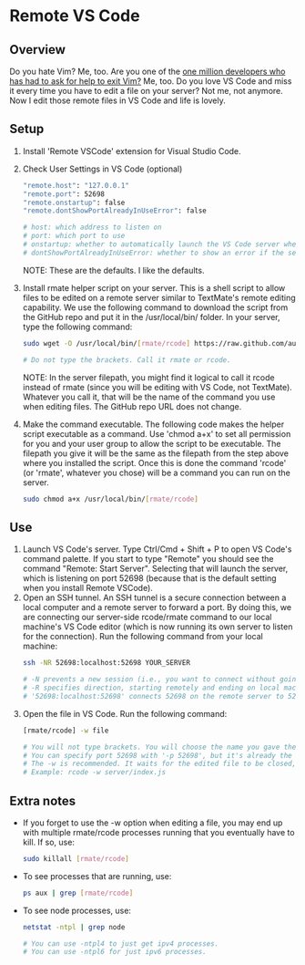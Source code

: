 # Remote VS Code

## Overview
Do you hate Vim? Me, too. Are you one of the [one million developers who has had to ask for help to exit Vim?](https://stackoverflow.blog/2017/05/23/stack-overflow-helping-one-million-developers-exit-vim/) Me, too. Do you love VS Code and miss it every time you have to edit a file on your server? Not me, not anymore. Now I edit those remote files in VS Code and life is lovely.

## Setup
1. Install 'Remote VSCode' extension for Visual Studio Code.
1. Check User Settings in VS Code (optional)
    ```sh
    "remote.host": "127.0.0.1"
    "remote.port": 52698
    "remote.onstartup": false
    "remote.dontShowPortAlreadyInUseError": false

    # host: which address to listen on
    # port: which port to use
    # onstartup: whether to automatically launch the VS Code server when VS Code is started
    # dontShowPortAlreadyInUseError: whether to show an error if the server is already running
    ```
    NOTE: These are the defaults. I like the defaults.
1. Install rmate helper script on your server. This is a shell script to allow files to be edited on a remote server similar to TextMate's remote editing capability. We use the following command to download the script from the GitHub repo and put it in the /usr/local/bin/ folder. In your server, type the following command:
    ```sh
    sudo wget -O /usr/local/bin/[rmate/rcode] https://raw.github.com/aurora/rmate/master/rmate

    # Do not type the brackets. Call it rmate or rcode.
    ```
    NOTE: In the server filepath, you might find it logical to call it rcode instead of rmate (since you will be editing with VS Code, not TextMate). Whatever you call it, that will be the name of the command you use when editing files. The GitHub repo URL does not change.

1. Make the command executable. The following code makes the helper script executable as a command. Use 'chmod a+x' to set all permission for you and your user group to allow the script to be executable. The filepath you give it will be the same as the filepath from the step above where you installed the script. Once this is done the command 'rcode' (or 'rmate', whatever you chose) will be a command you can run on the server.

    ```sh
    sudo chmod a+x /usr/local/bin/[rmate/rcode]
    ```


## Use
1. Launch VS Code's server. Type Ctrl/Cmd + Shift + P to open VS Code's command palette. If you start to type "Remote" you should see the command "Remote: Start Server". Selecting that will launch the server, which is listening on port 52698 (because that is the default setting when you install Remote VSCode).
1. Open an SSH tunnel. An SSH tunnel is a secure connection between a local computer and a remote server to forward a port. By doing this, we are connecting our server-side rcode/rmate command to our local machine's VS Code editor (which is now running its own server to listen for the connection). Run the following command from your local machine:
    ```sh
    ssh -NR 52698:localhost:52698 YOUR_SERVER

    # -N prevents a new session (i.e., you want to connect without going into the server to work).
    # -R specifies direction, starting remotely and ending on local machine (opposite is -L)
    # '52698:localhost:52698' connects 52698 on the remote server to 52698 on your machine.
    ```
1. Open the file in VS Code. Run the following command:
    ```sh
    [rmate/rcode] -w file

    # You will not type brackets. You will choose the name you gave the command. 
    # You can specify port 52698 with '-p 52698', but it's already the default.
    # The -w is recommended. It waits for the edited file to be closed, then stops the server process. 
    # Example: rcode -w server/index.js
    ```



## Extra notes
- If you forget to use the -w option when editing a file, you may end up with multiple rmate/rcode processes running that you eventually have to kill. If so, use:
    ```sh
    sudo killall [rmate/rcode]
    ```

- To see processes that are running, use:
    ```sh
    ps aux | grep [rmate/rcode]
    ```

- To see node processes, use:
    ```sh
    netstat -ntpl | grep node

    # You can use -ntpl4 to just get ipv4 processes.
    # You can use -ntpl6 for just ipv6 processes.
    ```
